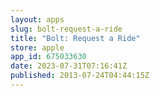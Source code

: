 ```yaml
---
layout: apps
slug: bolt-request-a-ride
title: "Bolt: Request a Ride"
store: apple
app_id: 675033630
date: 2023-07-31T07:16:41Z
published: 2013-07-24T04:44:15Z
---
```

